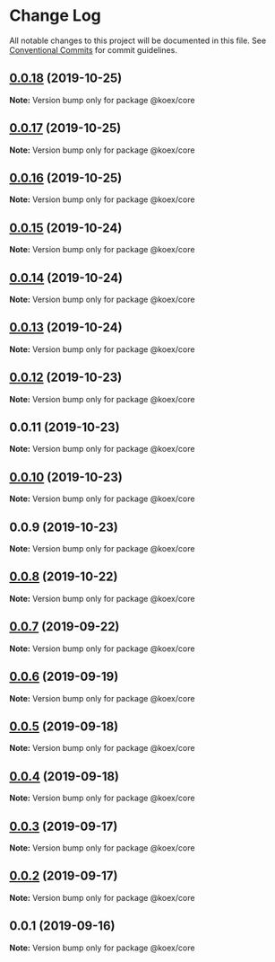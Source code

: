 # Change Log

All notable changes to this project will be documented in this file.
See [Conventional Commits](https://conventionalcommits.org) for commit guidelines.

## [0.0.18](https://github.com/koexjs/koex/compare/v0.0.17...v0.0.18) (2019-10-25)

**Note:** Version bump only for package @koex/core





## [0.0.17](https://github.com/koexjs/koex/compare/v0.0.16...v0.0.17) (2019-10-25)

**Note:** Version bump only for package @koex/core





## [0.0.16](https://github.com/koexjs/koex/compare/v0.0.15...v0.0.16) (2019-10-25)

**Note:** Version bump only for package @koex/core





## [0.0.15](https://github.com/koexjs/koex/compare/v0.0.14...v0.0.15) (2019-10-24)

**Note:** Version bump only for package @koex/core





## [0.0.14](https://github.com/koexjs/koex/compare/v0.0.13...v0.0.14) (2019-10-24)

**Note:** Version bump only for package @koex/core





## [0.0.13](https://github.com/koexjs/koex/compare/v0.0.12...v0.0.13) (2019-10-24)

**Note:** Version bump only for package @koex/core





## [0.0.12](https://github.com/koexjs/koex/compare/v0.0.11...v0.0.12) (2019-10-23)

**Note:** Version bump only for package @koex/core





## 0.0.11 (2019-10-23)

**Note:** Version bump only for package @koex/core





## [0.0.10](https://github.com/zcorky/zodash/compare/v0.0.9...v0.0.10) (2019-10-23)

**Note:** Version bump only for package @koex/core





## 0.0.9 (2019-10-23)

**Note:** Version bump only for package @koex/core





## [0.0.8](https://github.com/zcorky/zodash/compare/v0.0.7...v0.0.8) (2019-10-22)

**Note:** Version bump only for package @koex/core





## [0.0.7](https://github.com/zcorky/zodash/compare/v0.0.6...v0.0.7) (2019-09-22)

**Note:** Version bump only for package @koex/core





## [0.0.6](https://github.com/zcorky/zodash/compare/v0.0.5...v0.0.6) (2019-09-19)

**Note:** Version bump only for package @koex/core





## [0.0.5](https://github.com/zcorky/zodash/compare/v0.0.4...v0.0.5) (2019-09-18)

**Note:** Version bump only for package @koex/core





## [0.0.4](https://github.com/zcorky/zodash/compare/v0.0.3...v0.0.4) (2019-09-18)

**Note:** Version bump only for package @koex/core





## [0.0.3](https://github.com/zcorky/zodash/compare/v0.0.2...v0.0.3) (2019-09-17)

**Note:** Version bump only for package @koex/core





## [0.0.2](https://github.com/zcorky/zodash/compare/v0.0.1...v0.0.2) (2019-09-17)

**Note:** Version bump only for package @koex/core





## 0.0.1 (2019-09-16)

**Note:** Version bump only for package @koex/core
